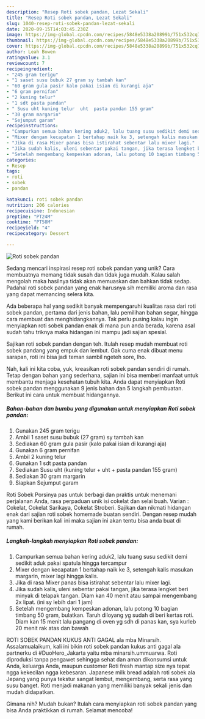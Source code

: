 ```yaml
---
description: "Resep Roti sobek pandan, Lezat Sekali"
title: "Resep Roti sobek pandan, Lezat Sekali"
slug: 1040-resep-roti-sobek-pandan-lezat-sekali
date: 2020-09-15T14:03:45.230Z
image: https://img-global.cpcdn.com/recipes/5848e5338a20899b/751x532cq70/roti-sobek-pandan-foto-resep-utama.jpg
thumbnail: https://img-global.cpcdn.com/recipes/5848e5338a20899b/751x532cq70/roti-sobek-pandan-foto-resep-utama.jpg
cover: https://img-global.cpcdn.com/recipes/5848e5338a20899b/751x532cq70/roti-sobek-pandan-foto-resep-utama.jpg
author: Leah Bowen
ratingvalue: 3.1
reviewcount: 7
recipeingredient:
- "245 gram terigu"
- "1 saset susu bubuk 27 gram sy tambah kan"
- "60 gram gula pasir kalo pakai isian di kurangi aja"
- "6 gram pernifan"
- "2 kuning telur"
- "1 sdt pasta pandan"
- " Susu uht kuning telur  uht  pasta pandan 155 gram"
- "30 gram margarin"
- "Sejumput garam"
recipeinstructions:
- "Campurkan semua bahan kering aduk2, lalu tuang susu sedikit demi sedikit aduk pakai spatula hingga tercampur"
- "Mixer dengan kecapatan 1 bertahap naik ke 3, setengah kalis masukan margarin, mixer lagi hingga kalis."
- "Jika di rasa Mixer panas bisa istirahat sebentar lalu mixer lagi."
- "Jika sudah kalis, uleni sebentar pakai tangan, jika terasa lengket beri minyak di telapak tangan. Diam kan 40 menit atau sampai mengembang 2x lipat. (ini sy lebih dari 1 jam)"
- "Setelah mengembang kempeskan adonan, lalu potong 10 bagian timbang 50 gram, bulatkan. Taruh diloyang yg sudah di beri kertas roti. Diam kan 15 menit lalu pangang di oven yg sdh di panas kan, sya kurleb 20 menit rak atas dan bawah"
categories:
- Resep
tags:
- roti
- sobek
- pandan

katakunci: roti sobek pandan 
nutrition: 206 calories
recipecuisine: Indonesian
preptime: "PT24M"
cooktime: "PT58M"
recipeyield: "4"
recipecategory: Dessert

---
```



![Roti sobek pandan](https://img-global.cpcdn.com/recipes/5848e5338a20899b/751x532cq70/roti-sobek-pandan-foto-resep-utama.jpg)

Sedang mencari inspirasi resep roti sobek pandan yang unik? Cara membuatnya memang tidak susah dan tidak juga mudah. Kalau salah mengolah maka hasilnya tidak akan memuaskan dan bahkan tidak sedap. Padahal roti sobek pandan yang enak harusnya sih memiliki aroma dan rasa yang dapat memancing selera kita.

Ada beberapa hal yang sedikit banyak mempengaruhi kualitas rasa dari roti sobek pandan, pertama dari jenis bahan, lalu pemilihan bahan segar, hingga cara membuat dan menghidangkannya. Tak perlu pusing kalau ingin menyiapkan roti sobek pandan enak di mana pun anda berada, karena asal sudah tahu triknya maka hidangan ini mampu jadi sajian spesial.

Sajikan roti sobek pandan dengan teh. Itulah resep mudah membuat roti sobek pandang yang empuk dan lembut. Gak cuma enak dibuat menu sarapan, roti ini bisa jadi teman sambil ngeteh sore, lho.


Nah, kali ini kita coba, yuk, kreasikan roti sobek pandan sendiri di rumah. Tetap dengan bahan yang sederhana, sajian ini bisa memberi manfaat untuk membantu menjaga kesehatan tubuh kita. Anda dapat menyiapkan Roti sobek pandan menggunakan 9 jenis bahan dan 5 langkah pembuatan. Berikut ini cara untuk membuat hidangannya.

<!--inarticleads1-->

##### Bahan-bahan dan bumbu yang digunakan untuk menyiapkan Roti sobek pandan:

1. Gunakan 245 gram terigu
1. Ambil 1 saset susu bubuk (27 gram) sy tambah kan
1. Sediakan 60 gram gula pasir (kalo pakai isian di kurangi aja)
1. Gunakan 6 gram pernifan
1. Ambil 2 kuning telur
1. Gunakan 1 sdt pasta pandan
1. Sediakan  Susu uht (kuning telur + uht + pasta pandan 155 gram)
1. Sediakan 30 gram margarin
1. Siapkan Sejumput garam


Roti Sobek Porsinya pas untuk berbagi dan praktis untuk menemani perjalanan Anda, rasa perpaduan unik isi cokelat dan selai buah. Varian : Cokelat, Cokelat Sarikaya, Cokelat Stroberi. Sajikan dan nikmati hidangan enak dari sajian roti sobek homemade buatan sendiri. Dengan resep mudah yang kami berikan kali ini maka sajian ini akan tentu bisa anda buat di rumah. 

<!--inarticleads2-->

##### Langkah-langkah menyiapkan Roti sobek pandan:

1. Campurkan semua bahan kering aduk2, lalu tuang susu sedikit demi sedikit aduk pakai spatula hingga tercampur
1. Mixer dengan kecapatan 1 bertahap naik ke 3, setengah kalis masukan margarin, mixer lagi hingga kalis.
1. Jika di rasa Mixer panas bisa istirahat sebentar lalu mixer lagi.
1. Jika sudah kalis, uleni sebentar pakai tangan, jika terasa lengket beri minyak di telapak tangan. Diam kan 40 menit atau sampai mengembang 2x lipat. (ini sy lebih dari 1 jam)
1. Setelah mengembang kempeskan adonan, lalu potong 10 bagian timbang 50 gram, bulatkan. Taruh diloyang yg sudah di beri kertas roti. Diam kan 15 menit lalu pangang di oven yg sdh di panas kan, sya kurleb 20 menit rak atas dan bawah


ROTI SOBEK PANDAN KUKUS ANTI GAGAL ala mba Minarsih. Assalamualaikum, kali ini bikin roti sobek pandan kukus anti gagal ala partnerku di #DuoHero_Jakarta yaitu mba minarsih.ummuarwa. Roti diproduksi tanpa pengawet sehingga sehat dan aman dikonsumsi untuk Anda, keluarga Anda, maupun customer Roti fresh mantap size nya tepat ngga kekecilan ngga kebesaran. Japanese milk bread adalah roti sobek ala Jepang yang punya tekstur sangat lembut, mengembang, serta rasa yang susu banget. Roti menjadi makanan yang memiliki banyak sekali jenis dan mudah didapatkan. 

Gimana nih? Mudah bukan? Itulah cara menyiapkan roti sobek pandan yang bisa Anda praktikkan di rumah. Selamat mencoba!
